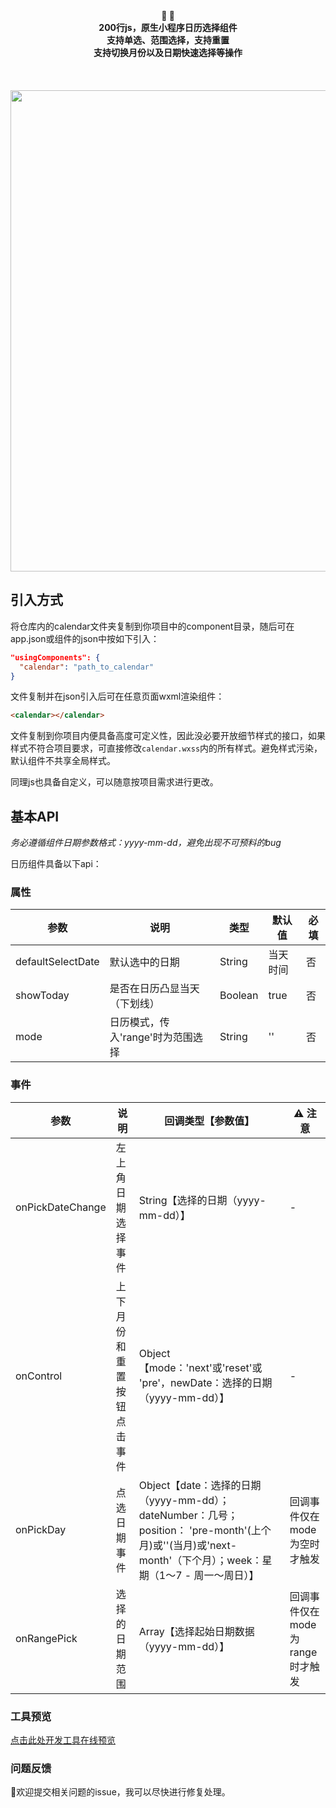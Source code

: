 <p align="center">
<br><br>
  <b>📅 📅</b><br>
  <b>200行js，原生小程序日历选择组件</b><br>
  <b>支持单选、范围选择，支持重置</b><br>
  <b>支持切换月份以及日期快速选择等操作</b><br>
  <br><br><br>
  <img width="600" height="770" src="https://images.vrm.cn/2019/08/29/mp-calendar.jpeg">
</p>

## 引入方式

将仓库内的calendar文件夹复制到你项目中的component目录，随后可在app.json或组件的json中按如下引入：

```json
"usingComponents": {
  "calendar": "path_to_calendar"
}
```

文件复制并在json引入后可在任意页面wxml渲染组件：

```html
<calendar></calendar>
```

文件复制到你项目内便具备高度可定义性，因此没必要开放细节样式的接口，如果样式不符合项目要求，可直接修改`calendar.wxss`内的所有样式。避免样式污染，默认组件不共享全局样式。  

同理js也具备自定义，可以随意按项目需求进行更改。

## 基本API

*务必遵循组件日期参数格式：yyyy-mm-dd，避免出现不可预料的bug*  

日历组件具备以下api：

### 属性

| 参数       | 说明    |  类型  |  默认值  |  必填  |
| --------   | -----   | ---- |  ----  |  ----  |
| defaultSelectDate|默认选中的日期| String | 当天时间 | 否 |
| showToday| 是否在日历凸显当天（下划线）   | Boolean | true | 否 |
| mode | 日历模式，传入'range'时为范围选择   | String | '' | 否 |

### 事件

| 参数       | 说明    |  回调类型【参数值】  |  ⚠️ 注意 |
| --------   | -----   | ---- |  ----  |
| onPickDateChange|左上角日期选择事件| String【选择的日期（yyyy-mm-dd）】 | - |
| onControl| 上下月份和重置按钮点击事件 | Object【mode：'next'或'reset'或 'pre'，newDate：选择的日期（yyyy-mm-dd）】| - |
| onPickDay | 点选日期事件   | Object【date：选择的日期（yyyy-mm-dd）；dateNumber：几号；position： 'pre-month'(上个月)或''(当月)或'next-month'（下个月）；week：星期（1～7 - 周一～周日）】 |回调事件仅在mode为空时才触发|
| onRangePick | 选择的日期范围   | Array【选择起始日期数据（yyyy-mm-dd）】 |回调事件仅在mode为range时才触发|

### 工具预览

[点击此处开发工具在线预览](https://developers.weixin.qq.com/s/NaSNOYmJ7oa2)

### 问题反馈

👏欢迎提交相关问题的issue，我可以尽快进行修复处理。
